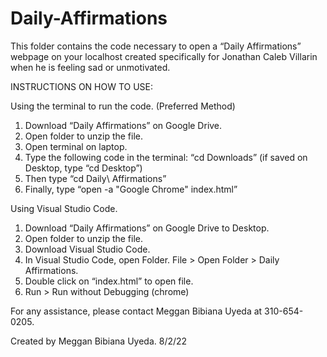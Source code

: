 # Daily-Affirmations

This folder contains the code necessary to open a “Daily Affirmations” webpage on your localhost created specifically for Jonathan Caleb Villarin when he is feeling sad or unmotivated.

INSTRUCTIONS ON HOW TO USE:

Using the terminal to run the code. (Preferred Method)
1. Download “Daily Affirmations” on Google Drive.
2. Open folder to unzip the file.
3. Open terminal on laptop.
4. Type the following code in the terminal: “cd Downloads” (if saved on Desktop, type “cd Desktop”)
5. Then type “cd Daily\ Affirmations”
6. Finally, type “open -a "Google Chrome" index.html”

Using Visual Studio Code.
1. Download “Daily Affirmations” on Google Drive to Desktop.
2. Open folder to unzip the file.
3. Download Visual Studio Code.
4. In Visual Studio Code, open Folder. File > Open Folder > Daily Affirmations.
5. Double click on “index.html” to open file.
6. Run > Run without Debugging (chrome)

For any assistance, please contact Meggan Bibiana Uyeda at 310-654-0205.

Created by Meggan Bibiana Uyeda. 8/2/22
